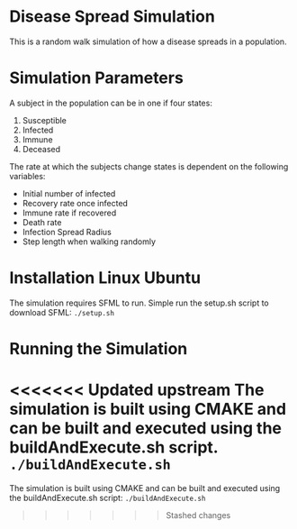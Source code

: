 # Disease Spread Simulation
This is a random walk simulation of how a disease spreads in a population. 

# Simulation Parameters
A subject in the population can be in one if four states:
1. Susceptible
1. Infected
1. Immune
1. Deceased

The rate at which the subjects change states is dependent on the following variables:
* Initial number of infected
* Recovery rate once infected
* Immune rate if recovered
* Death rate
* Infection Spread Radius
* Step length when walking randomly

# Installation Linux Ubuntu
The simulation requires SFML to run. Simple run the setup.sh script to download SFML:
`./setup.sh`

# Running the Simulation
<<<<<<< Updated upstream
The simulation is built using CMAKE and can be built and executed using the buildAndExecute.sh script.
`./buildAndExecute.sh`
=======
The simulation is built using CMAKE and can be built and executed using the buildAndExecute.sh script:
`./buildAndExecute.sh`
>>>>>>> Stashed changes
